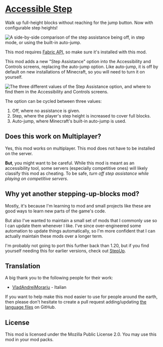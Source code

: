 # [Accessible Step](https://secretonline.co/mods/accessible-step)

Walk up full-height blocks without reaching for the jump button. Now with configurable step heights!

![A side-by-side comparison of the step assistance being off, in step mode, or using the built-in auto-jump.](https://cdn.modrinth.com/data/z6d6n7ve/images/41ed830cfa7f664ff484eeb81d66101ac6bbd26f.gif)

This mod requires [Fabric API](https://modrinth.com/mod/fabric-api), so make sure it's installed with this mod.

This mod adds a new "Step Assistance" option into the Accessibility and Controls screens, replacing the auto-jump option. Like auto-jump, it is off by default on new installations of Minecraft, so you will need to turn it on yourself.

![The three different values of the Step Assistance option, and where to find them in the Accessibility and Controls screens.](https://cdn.modrinth.com/data/z6d6n7ve/images/65a180623f012c5bf334ae870205a08cb25542c4.png)

The option can be cycled between three values:

1. Off, where no assistance is given.
2. Step, where the player's step height is increased to cover full blocks.
3. Auto-jump, where Minecraft's built-in auto-jump is used.

## Does this work on Multiplayer?

Yes, this mod works on multiplayer. This mod does not have to be installed on the server.

**But**, you might want to be careful. While this mod is meant as an accessibility tool, some servers (especially competitive ones) will likely classify this mod as cheating. To be safe, _turn off step assistance while playing on competitive servers_.

## Why yet another stepping-up-blocks mod?

Mostly, it's because I'm learning to mod and small projects like these are good ways to learn new parts of the game's code.

But also I've wanted to maintain a small set of mods that I commonly use so I can update them whenever I like. I've since over-engineered some automation to update things automatically, so I'm more confident that I can actually maintain these mods over a longer term.

I'm probably not going to port this further back than 1.20, but if you find yourself needing this for earlier versions, check out [StepUp](https://modrinth.com/mod/stepup).

## Translation

A big thank you to the following people for their work:

- [VladAndreiMorariu](https://github.com/VladAndreiMorariu) - Italian

If you want to help make this mod easier to use for people around the earth, then please don't hesitate to create a pull request adding/updating [the language files](https://github.com/SecretOnline/accessible-step/tree/main/src/client/resources/assets/accessible-step/lang) on GitHub.

## License

This mod is licensed under the Mozilla Public License 2.0. You may use this mod in your mod packs.
